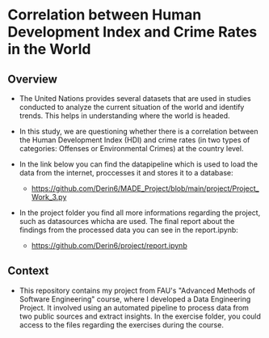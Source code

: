 # Correlation between Human Development Index and Crime Rates in the World

## Overview
* The United Nations provides several datasets that are used in studies conducted to analyze the current situation of the world and identify trends. This helps in understanding where the world is headed.

* In this study, we are questioning whether there is a correlation between the Human Development Index (HDI) and crime rates (in two types of categories: Offenses or Environmental Crimes) at the country level.

* In the link below you can find the datapipeline which is used to load the data from the internet, proccesses it and stores it to a database:
  * https://github.com/Derin6/MADE_Project/blob/main/project/Project_Work_3.py


* In the project folder you find all more informations regarding the project, such as  datasources whicha are used. The final report about the findings from the processed data you can see in the report.ipynb:
  * https://github.com/Derin6/project/report.ipynb
 
## Context

* This repository contains my project from FAU's "Advanced Methods of Software Engineering" course, where I developed a Data Engineering Project. It involved using an automated pipeline to process data from two public sources and extract insights. In the exercise folder, you could access to the files regarding the exercises during the course.
